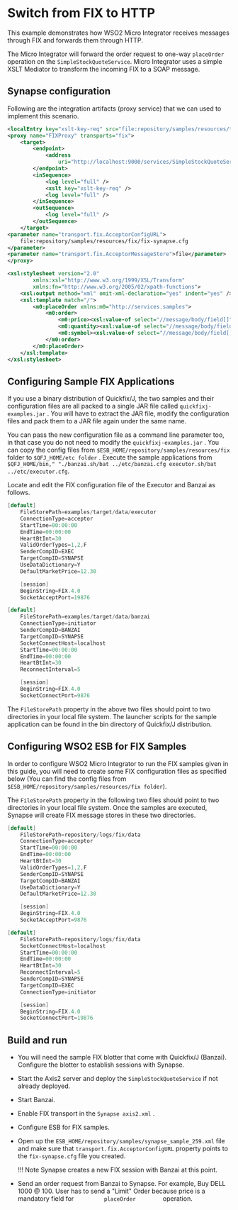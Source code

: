 # Switch from FIX to HTTP

This example demonstrates how WSO2 Micro Integrator receives messages through FIX and forwards them through HTTP.

The Micro Integrator will forward the order request to one-way `placeOrder` operation on the `SimpleStockQuoteService`. Micro Integrator uses a simple XSLT Mediator to transform the incoming FIX to a SOAP message.

## Synapse configuration

Following are the integration artifacts (proxy service) that we can used to implement this scenario.

```xml
<localEntry key="xslt-key-req" src="file:repository/samples/resources/transform/transform_fix_to_http.xslt" />
<proxy name="FIXProxy" transports="fix">
    <target>
        <endpoint>
            <address
                uri="http://localhost:9000/services/SimpleStockQuoteService" />
        </endpoint>
        <inSequence>
            <log level="full" />
            <xslt key="xslt-key-req" />
            <log level="full" />
        </inSequence>
        <outSequence>
            <log level="full" />
        </outSequence>
    </target>
<parameter name="transport.fix.AcceptorConfigURL">
    file:repository/samples/resources/fix/fix-synapse.cfg
</parameter>
<parameter name="transport.fix.AcceptorMessageStore">file</parameter>
</proxy>
```

```xml 
<xsl:stylesheet version="2.0"
        xmlns:xsl="http://www.w3.org/1999/XSL/Transform"
        xmlns:fn="http://www.w3.org/2005/02/xpath-functions">
    <xsl:output method="xml" omit-xml-declaration="yes" indent="yes" />
    <xsl:template match="/">
        <m0:placeOrder xmlns:m0="http://services.samples">
            <m0:order>
                <m0:price><xsl:value-of select="//message/body/field[]"/></m0:price>
                <m0:quantity><xsl:value-of select="//message/body/field[]"/></m0:quantity>
                <m0:symbol><xsl:value-of select="//message/body/field[]"/></m0:symbol>
            </m0:order>
        </m0:placeOrder>
    </xsl:template>
</xsl:stylesheet>
```

## Configuring Sample FIX Applications

If you use a binary distribution of Quickfix/J, the two samples and
their configuration files are all packed to a single JAR file called
`quickfixj-examples.jar` . You will have to extract the
JAR file, modify the configuration files and pack them to a JAR file
again under the same name.

You can pass the new configuration file as a command line parameter too,
in that case you do not need to modify the
`quickfixj-examples.jar` . You can copy the config
files from `$ESB_HOME/repository/samples/resources/fix`
folder to `$QFJ_HOME/etc folder` . Execute the sample
applications from
`$QFJ_HOME/bin," "./banzai.sh/bat ../etc/banzai.cfg executor.sh/bat ../etc/executor.cfg`.

Locate and edit the FIX configuration file of the Executor  and Banzai as follows.

```java tab='executor.cfg'
[default]
    FileStorePath=examples/target/data/executor
    ConnectionType=acceptor
    StartTime=00:00:00
    EndTime=00:00:00
    HeartBtInt=30
    ValidOrderTypes=1,2,F
    SenderCompID=EXEC
    TargetCompID=SYNAPSE
    UseDataDictionary=Y
    DefaultMarketPrice=12.30

    [session]
    BeginString=FIX.4.0
    SocketAcceptPort=19876
```

```java tab='banzai.cfg'
[default]
    FileStorePath=examples/target/data/banzai
    ConnectionType=initiator
    SenderCompID=BANZAI
    TargetCompID=SYNAPSE
    SocketConnectHost=localhost
    StartTime=00:00:00
    EndTime=00:00:00
    HeartBtInt=30
    ReconnectInterval=5

    [session]
    BeginString=FIX.4.0
    SocketConnectPort=9876
```

The `FileStorePath` property in the above two files
should point to two directories in your local file system. The launcher
scripts for the sample application can be found in the bin directory of
Quickfix/J distribution.

## Configuring WSO2 ESB for FIX Samples

In order to configure WSO2 Micro Integrator to run the FIX samples given in this
guide, you will need to create some FIX configuration files as specified
below (You can find the config files from `$ESB_HOME/repository/samples/resources/fix folder`).

The `FileStorePath` property in the following two files
should point to two directories in your local file system. Once the
samples are executed, Synapse will create FIX message stores in these
two directories.

```java tab='fix-synapse.cfg'
[default]
    FileStorePath=repository/logs/fix/data
    ConnectionType=acceptor
    StartTime=00:00:00
    EndTime=00:00:00
    HeartBtInt=30
    ValidOrderTypes=1,2,F
    SenderCompID=SYNAPSE
    TargetCompID=BANZAI
    UseDataDictionary=Y
    DefaultMarketPrice=12.30

    [session]
    BeginString=FIX.4.0
    SocketAcceptPort=9876
```

```java tab='synapse-sender.cfg'
[default]
    FileStorePath=repository/logs/fix/data
    SocketConnectHost=localhost
    StartTime=00:00:00
    EndTime=00:00:00
    HeartBtInt=30
    ReconnectInterval=5
    SenderCompID=SYNAPSE
    TargetCompID=EXEC
    ConnectionType=initiator

    [session]
    BeginString=FIX.4.0
    SocketConnectPort=19876
```

## Build and run

-   You will need the sample FIX blotter that come with Quickfix/J (Banzai). Configure the blotter to establish sessions with Synapse.
-   Start the Axis2 server and deploy the `SimpleStockQuoteService` if not already deployed.
-   Start Banzai.
-   Enable FIX transport in the `Synapse axis2.xml` .
-   Configure ESB for FIX samples.
-   Open up the `ESB_HOME/repository/samples/synapse_sample_259.xml`
    file and make sure that `transport.fix.AcceptorConfigURL` property points to the `fix-synapse.cfg` file you created.

    !!! Note
        Synapse creates a new FIX session with Banzai at this point.

-   Send an order request from Banzai to Synapse. For example, Buy DELL
    1000 @ 100. User has to send a "Limit" Order because price is a
    mandatory field for `          placeOrder         ` operation.
